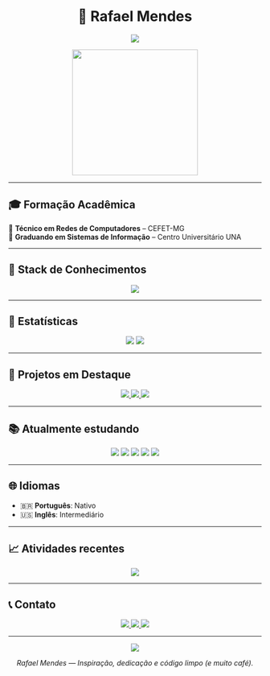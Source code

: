 <!-- Rafael Mendes o -->
<h1 align="center">🌌 Rafael Mendes</h1>

<p align="center">
  <img src="https://readme-typing-svg.herokuapp.com?font=Fira+Code&weight=600&pause=1000&color=00E0FF&center=true&vCenter=true&lines=Desenvolvedor+em+evolução...;Técnico+em+Redes+🖧;Estudante+de+SI+💻" />
</p>

<p align="center">
  <img src="https://media.giphy.com/media/qgQUggAC3Pfv687qPC/giphy.gif" width="250" />
</p>

---

## 🎓 Formação Acadêmica

📌 **Técnico em Redes de Computadores** – CEFET-MG  
📌 **Graduando em Sistemas de Informação** – Centro Universitário UNA

---

## 🧠 Stack de Conhecimentos

<div align="center">
  <img src="https://skillicons.dev/icons?i=java,python,html,css,javascript,git,github,linux,vscode&theme=light" />
</div>

---

## 🌟 Estatísticas

<div align="center">
  <img src="https://github-readme-stats.vercel.app/api?username=RafaMendess&theme=radical&show_icons=true&hide_border=true&custom_title=Estatísticas+do+Rafael" />
  <img src="https://github-readme-stats.vercel.app/api/top-langs/?username=RafaMendess&layout=donut&theme=radical&hide_border=true" />
</div>

---

## 🚀 Projetos em Destaque

<div align="center">
  <a href="https://github.com/RafaMendess/automacaoTello">
    <img src="https://github-readme-stats.vercel.app/api/pin/?username=RafaMendess&repo=automacaoTello&theme=radical&hide_border=true" />
  </a>
  <a href="https://github.com/RafaMendess/trabalhoLp">
    <img src="https://github-readme-stats.vercel.app/api/pin/?username=RafaMendess&repo=trabalhoLp&theme=radical&hide_border=true" />
  </a>
  <a href="https://github.com/RafaMendess/Calculadora">
    <img src="https://github-readme-stats.vercel.app/api/pin/?username=RafaMendess&repo=Calculadora&theme=radical&hide_border=true" />
  </a>
</div>

---

## 📚 Atualmente estudando

<div align="center">
  <img src="https://img.shields.io/badge/Python-3776AB?style=for-the-badge&logo=python&logoColor=white" />
  <img src="https://img.shields.io/badge/Java-ED8B00?style=for-the-badge&logo=java&logoColor=white" />
  <img src="https://img.shields.io/badge/Spring-6DB33F?style=for-the-badge&logo=spring&logoColor=white" />
  <img src="https://img.shields.io/badge/Linux-FCC624?style=for-the-badge&logo=linux&logoColor=black" />
  <img src="https://img.shields.io/badge/React-20232A?style=for-the-badge&logo=react&logoColor=61DAFB" />
</div>

---

## 🌐 Idiomas

- 🇧🇷 **Português**: Nativo  
- 🇺🇸 **Inglês**: Intermediário

---

## 📈 Atividades recentes

<div align="center">
  <img src="https://github-readme-activity-graph.vercel.app/graph?username=RafaMendess&theme=radical&hide_border=true" />
</div>

---

## 📞 Contato

<div align="center">
  <a href="https://www.linkedin.com/in/rafaelmendes2205">
    <img src="https://img.shields.io/badge/-LinkedIn-0077B5?style=for-the-badge&logo=linkedin&logoColor=white" />
  </a>
  <a href="mailto:rafasilvam220@gmail.com">
    <img src="https://img.shields.io/badge/-Email-D14836?style=for-the-badge&logo=gmail&logoColor=white" />
  </a>
  <a href="https://github.com/RafaMendess">
    <img src="https://img.shields.io/badge/-GitHub-181717?style=for-the-badge&logo=github&logoColor=white" />
  </a>
</div>

---

<p align="center">
  <img src="https://capsule-render.vercel.app/api?type=waving&color=0:ff0080,100:00e0ff&height=100&section=footer" />
</p>

<p align="center"><i>Rafael Mendes — Inspiração, dedicação e código limpo (e muito café).</i></p>
